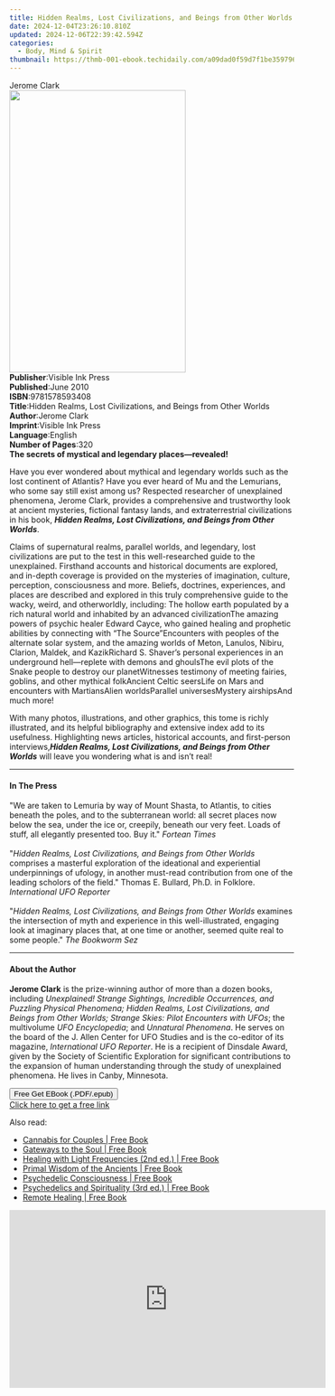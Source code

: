```yaml
---
title: Hidden Realms, Lost Civilizations, and Beings from Other Worlds | Free Book
date: 2024-12-04T23:26:10.810Z
updated: 2024-12-06T22:39:42.594Z
categories:
  - Body, Mind & Spirit
thumbnail: https://thmb-001-ebook.techidaily.com/a09dad0f59d7f1be359796c9ac2546288d509c002b2670283d03081d39a84a5a.jpg
---
```

<main id="book-container">
  <div class="flex flex-col">
    <div class="book-brief flex-1 py-6 px-4 sm:p-6 md:py-10 md:px-8">
      <!-- brief-->
      <div class="book-brief-main">Jerome Clark</div>
    </div>
    <div
      class="book-meta-info flex-1 grid gap-4 col-start-1 col-end-3 row-start-1 sm:mb-6 sm:grid-cols-4 lg:gap-6 lg:col-start-2 lg:row-end-6 lg:row-span-6 lg:mb-0"
    >
      <div
        class="book-meta-info-left place-content-center mt-4 p-4 text-sm leading-6 col-start-2 col-span-2 dark:text-slate-400"
      >
        <img
          class="w-full h-500 object-cover rounded-lg sm:h-255 sm:col-span-2 lg:col-span-full"
          src="https://img-001-ebook.techidaily.com/334c36e43e682ec9cac36aa374fa1352548ac4f0c3798210f7b439e22fdfa421.jpg"
          alt=""
          width="312"
          height="500"
        />
      </div>
      <div
        class="book-meta-info-right mt-2 col-start-1 row-start-2 col-span-3 self-center"
      >
        <!-- meta data  -->
        <div class="flex flex-col px-4 md:px-8">
          <div class="flex-1">
            <strong>Publisher</strong>:<span class="px-2"
              >Visible Ink Press</span
            >
          </div>
          <div class="flex-1">
            <strong>Published</strong>:<span class="px-2">June 2010</span>
          </div>
          <div class="flex-1">
            <strong>ISBN</strong>:<span class="px-2">9781578593408</span>
          </div>
          <div class="flex-1">
            <strong>Title</strong>:<span class="px-2"
              >Hidden Realms, Lost Civilizations, and Beings from Other
              Worlds</span
            >
          </div>
          <div class="flex-1">
            <strong>Author</strong>:<span class="px-2">Jerome Clark</span>
          </div>
          <div class="flex-1">
            <strong>Imprint</strong>:<span class="px-2">Visible Ink Press</span>
          </div>
          <div class="flex-1">
            <strong>Language</strong>:<span class="px-2">English</span>
          </div>
          <div class="flex-1">
            <strong>Number of Pages</strong>:<span class="px-2">320</span>
          </div>
        </div>
      </div>
    </div>
    <div class="book-description flex-1 py-6 px-4 sm:p-6 md:py-10 md:px-8">
      <div class="book-description-main">
        <div accordion-content="" id="description">
          <b>The secrets of mystical and legendary places—revealed!</b>
          <p>
            Have you ever wondered about mythical and legendary worlds such as
            the lost continent of Atlantis? Have you ever heard of Mu and the
            Lemurians, who some say still exist among us? Respected researcher
            of unexplained phenomena, Jerome Clark, provides a comprehensive and
            trustworthy look at ancient mysteries, fictional fantasy lands, and
            extraterrestrial civilizations in his book,
            <b
              ><i
                >Hidden Realms, Lost Civilizations, and Beings from Other
                Worlds</i
              ></b
            >.
          </p>
          <p>
            Claims of supernatural realms, parallel worlds, and legendary, lost
            civilizations are put to the test in this well-researched guide to
            the unexplained. Firsthand accounts and historical documents are
            explored, and in-depth coverage is provided on the mysteries of
            imagination, culture, perception, consciousness and more. Beliefs,
            doctrines, experiences, and places are described and explored in
            this truly comprehensive guide to the wacky, weird, and
            otherworldly, including: The hollow earth populated by a rich
            natural world and inhabited by an advanced civilizationThe amazing
            powers of psychic healer Edward Cayce, who gained healing and
            prophetic abilities by connecting with “The Source”Encounters with
            peoples of the alternate solar system, and the amazing worlds of
            Meton, Lanulos, Nibiru, Clarion, Maldek, and KazikRichard S.
            Shaver’s personal experiences in an underground hell—replete with
            demons and ghoulsThe evil plots of the Snake people to destroy our
            planetWitnesses testimony of meeting fairies, goblins, and other
            mythical folkAncient Celtic seersLife on Mars and encounters with
            MartiansAlien worldsParallel universesMystery airshipsAnd much more!
          </p>
          <p>
            With many photos, illustrations, and other graphics, this tome is
            richly illustrated, and its helpful bibliography and extensive index
            add to its usefulness. Highlighting news articles, historical
            accounts, and first-person interviews,<b
              ><i
                >Hidden Realms, Lost Civilizations, and Beings from Other
                Worlds</i
              ></b
            >
            will leave you wondering what is and isn’t real!
          </p>
        </div>
        <div class="accordion-fader"></div>
      </div>
    </div>
    <div class="book-excerpts flex-1 py-6 px-4 sm:p-6 md:py-10 md:px-8">
      <!-- excerpts-->
      <div class="book-excerpts-main">
        <hr />
        <h4 class="placeholder placeholder-heading">
          <span>In The Press</span>
        </h4>
        <p>
          "We are taken to Lemuria by way of Mount Shasta, to Atlantis, to
          cities beneath the poles, and to the subterranean world: all secret
          places now below the sea, under the ice or, creepily, beneath our very
          feet. Loads of stuff, all elegantly presented too. Buy it."
          <i>Fortean Times</i><br /><br />"<i
            >Hidden Realms, Lost Civilizations, and Beings from Other Worlds</i
          >
          comprises a masterful exploration of the ideational and experiential
          underpinnings of ufology, in another must-read contribution from one
          of the leading scholors of the field." Thomas E. Bullard, Ph.D. in
          Folklore. <i>International UFO Reporter</i><br /><br />"<i
            >Hidden Realms, Lost Civilizations, and Beings from Other Worlds</i
          >
          examines the intersection of myth and experience in this
          well-illustrated, engaging look at imaginary places that, at one time
          or another, seemed quite real to some people." <i>The Bookworm Sez</i
          ><br />
        </p>
      </div>
    </div>
    <div class="book-about-author flex-1 py-6 px-4 sm:p-6 md:py-10 md:px-8">
      <!-- about author-->
      <div class="book-main-author-main">
        <hr />
        <h4 class="placeholder placeholder-heading">
          <span>About the Author</span>
        </h4>
        <p>
          <b>Jerome Clark</b> is the prize-winning author of more than a dozen
          books, including
          <i
            >Unexplained! Strange Sightings, Incredible Occurrences, and
            Puzzling Physical Phenomena; Hidden Realms, Lost Civilizations, and
            Beings from Other Worlds; Strange Skies: Pilot Encounters with
            UFOs</i
          >; the multivolume <i>UFO Encyclopedia</i>; and
          <i>Unnatural Phenomena</i>. He serves on the board of the J. Allen
          Center for UFO Studies and is the co-editor of its magazine,
          <i>International UFO Reporter</i>. He is a recipient of Dinsdale
          Award, given by the Society of Scientific Exploration for significant
          contributions to the expansion of human understanding through the
          study of unexplained phenomena. He lives in Canby, Minnesota.
        </p>
      </div>
    </div>
    <div class="book-free-get flex-1 py-6 px-4 sm:p-6 md:py-10 md:px-8">
      <button
        id="btn-free-get"
        class="bg-blue-500 hover:bg-blue-700 text-white font-bold py-2 px-4 rounded"
      >
        Free Get EBook (.PDF/.epub)
      </button>
      <div id="countdown-display" class="px-2 text-lg mt-2"></div>
      <a
        id="free-link"
        class="hidden bg-blue-500 hover:bg-blue-700 text-white font-bold py-2 px-4 rounded"
        href="https://www.ebooks.com/en-us/book/96489594/hidden-realms-lost-civilizations-and-beings-from-other-worlds/jerome-clark/"
        target="_blank"
        >Click here to get a free link</a
      >
    </div>
    <script>
      let countdownTime = 0;
      let countdownInterval = null;
      document
        .getElementById('btn-free-get')
        .addEventListener('click', startCountdown);
      function startCountdown() {
        countdownTime = new Date().getTime() + 60000 * 3;
        countdownInterval = setInterval(updateCountdown, 1000);
        document.getElementById('btn-free-get').disabled = true;
        document
          .getElementById('btn-free-get')
          .classList.add('bg-gray-500', 'cursor-not-allowed');
      }
      function updateCountdown() {
        let currentTime = new Date().getTime();
        let timeLeft = countdownTime - currentTime;
        let secondsLeft = Math.floor(timeLeft / 1000);
        document.getElementById('countdown-display').innerHTML =
          `Remaining time: ${secondsLeft} seconds.`;
        if (secondsLeft <= 0) {
          clearInterval(countdownInterval);
          document.getElementById('btn-free-get').classList.add('hidden');
          document.getElementById('free-link').classList.remove('hidden');
          document.getElementById('countdown-display').innerHTML = '';
        }
      }
    </script>
  </div>
</main>

<ins class="adsbygoogle"
      style="display:block"
      data-ad-client="ca-pub-7571918770474297"
      data-ad-slot="8358498916"
      data-ad-format="auto"
      data-full-width-responsive="true"></ins>
    

<span class="atpl-alsoreadstyle">Also read:</span>
<div><ul>
<li><a href="https://novels-ebooks.techidaily.com/209883647-9781644110423-cannabis-for-couples/"><u>Cannabis for Couples | Free Book</u></a></li>
<li><a href="https://novels-ebooks.techidaily.com/209883648-9781644110461-gateways-to-the-soul/"><u>Gateways to the Soul | Free Book</u></a></li>
<li><a href="https://novels-ebooks.techidaily.com/209883652-9781644111109-healing-with-light-frequencies-2nd-ed/"><u>Healing with Light Frequencies (2nd ed.) | Free Book</u></a></li>
<li><a href="https://novels-ebooks.techidaily.com/209883643-9781644110294-primal-wisdom-of-the-ancients/"><u>Primal Wisdom of the Ancients | Free Book</u></a></li>
<li><a href="https://novels-ebooks.techidaily.com/209883646-9781644110317-psychedelic-consciousness/"><u>Psychedelic Consciousness | Free Book</u></a></li>
<li><a href="https://novels-ebooks.techidaily.com/209883650-9781644110232-psychedelics-and-spirituality-3rd-ed/"><u>Psychedelics and Spirituality (3rd ed.) | Free Book</u></a></li>
<li><a href="https://novels-ebooks.techidaily.com/209883642-9781620559529-remote-healing/"><u>Remote Healing | Free Book</u></a></li>
</ul></div>

<!-- affiliate ads begin -->
<iframe width="560" height="315" src="https://www.youtube.com/embed/DEqoiNArwjQ?si=oaL_lgnI-RxY5Qy_" title="YouTube video player" frameborder="0" allow="accelerometer; autoplay; clipboard-write; encrypted-media; gyroscope; picture-in-picture; web-share" referrerpolicy="strict-origin-when-cross-origin" allowfullscreen></iframe>
<!-- affiliate ads end -->

